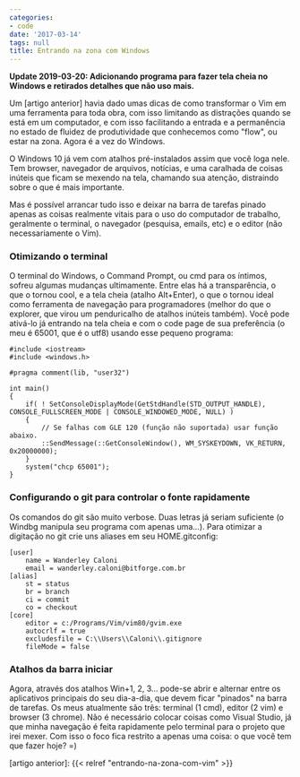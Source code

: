 ```yaml
---
categories:
- code
date: '2017-03-14'
tags: null
title: Entrando na zona com Windows
---
```


**Update 2019-03-20: Adicionando programa para fazer tela cheia no Windows e retirados detalhes que não uso mais.**

Um [artigo anterior] havia dado umas dicas de como transformar o Vim em uma ferramenta para toda obra, com isso limitando as distrações quando se está em um computador, e com isso facilitando a entrada e a permanência no estado de fluidez de produtividade que conhecemos como "flow", ou estar na zona. Agora é a vez do Windows.

O Windows 10 já vem com atalhos pré-instalados assim que você loga nele. Tem browser, navegador de arquivos, notícias, e uma caralhada de coisas inúteis que ficam se mexendo na tela, chamando sua atenção, distraindo sobre o que é mais importante.

Mas é possível arrancar tudo isso e deixar na barra de tarefas pinado apenas as coisas realmente vitais para o uso do computador de trabalho, geralmente o terminal, o navegador (pesquisa, emails, etc) e o editor (não necessariamente o Vim).

### Otimizando o terminal

O terminal do Windows, o Command Prompt, ou cmd para os íntimos, sofreu algumas mudanças ultimamente. Entre elas há a transparência, o que o tornou cool, e a tela cheia (atalho Alt+Enter), o que o tornou ideal como ferramenta de navegação para programadores (melhor do que o explorer, que virou um penduricalho de atalhos inúteis também). Você pode ativá-lo já entrando na tela cheia e com o code page de sua preferência (o meu é 65001, que é o utf8) usando esse pequeno programa:

```
#include <iostream>
#include <windows.h>

#pragma comment(lib, "user32")

int main()
{
    if( ! SetConsoleDisplayMode(GetStdHandle(STD_OUTPUT_HANDLE), CONSOLE_FULLSCREEN_MODE | CONSOLE_WINDOWED_MODE, NULL) )
    {
        // Se falhas com GLE 120 (função não suportada) usar função abaixo.
        ::SendMessage(::GetConsoleWindow(), WM_SYSKEYDOWN, VK_RETURN, 0x20000000);
    }
    system("chcp 65001");
}

```

### Configurando o git para controlar o fonte rapidamente

Os comandos do git são muito verbose. Duas letras já seriam suficiente (o Windbg manipula seu programa com apenas uma...). Para otimizar a digitação no git crie uns aliases em seu HOME\.gitconfig:

```
[user]
	name = Wanderley Caloni
	email = wanderley.caloni@bitforge.com.br
[alias]
	st = status
	br = branch
	ci = commit
	co = checkout
[core]
	editor = c:/Programs/Vim/vim80/gvim.exe
	autocrlf = true
	excludesfile = C:\\Users\\Caloni\\.gitignore
	fileMode = false
```

### Atalhos da barra iniciar

Agora, através dos atalhos Win+1, 2, 3... pode-se abrir e alternar entre os aplicativos principais do seu dia-a-dia, que devem ficar "pinados" na barra de tarefas. Os meus atualmente são três: terminal (1 cmd), editor (2 vim) e browser (3 chrome). Não é necessário colocar coisas como Visual Studio, já que minha navegação é feita rapidamente pelo terminal para o projeto que irei mexer. Com isso o foco fica restrito a apenas uma coisa: o que você tem que fazer hoje? =)

[artigo anterior]: {{< relref "entrando-na-zona-com-vim" >}}